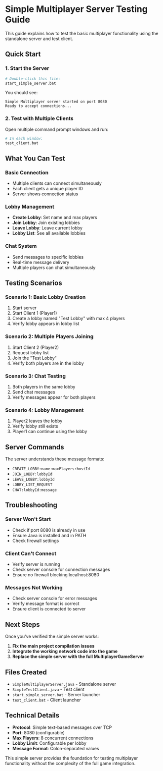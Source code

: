 # Simple Multiplayer Server Testing Guide

This guide explains how to test the basic multiplayer functionality using the standalone server and test client.

## Quick Start

### 1. Start the Server
```bash
# Double-click this file:
start_simple_server.bat
```

You should see:
```
Simple Multiplayer server started on port 8080
Ready to accept connections...
```

### 2. Test with Multiple Clients
Open multiple command prompt windows and run:
```bash
# In each window:
test_client.bat
```

## What You Can Test

### Basic Connection
- Multiple clients can connect simultaneously
- Each client gets a unique player ID
- Server shows connection status

### Lobby Management
- **Create Lobby**: Set name and max players
- **Join Lobby**: Join existing lobbies
- **Leave Lobby**: Leave current lobby
- **Lobby List**: See all available lobbies

### Chat System
- Send messages to specific lobbies
- Real-time message delivery
- Multiple players can chat simultaneously

## Testing Scenarios

### Scenario 1: Basic Lobby Creation
1. Start server
2. Start Client 1 (Player1)
3. Create a lobby named "Test Lobby" with max 4 players
4. Verify lobby appears in lobby list

### Scenario 2: Multiple Players Joining
1. Start Client 2 (Player2)
2. Request lobby list
3. Join the "Test Lobby"
4. Verify both players are in the lobby

### Scenario 3: Chat Testing
1. Both players in the same lobby
2. Send chat messages
3. Verify messages appear for both players

### Scenario 4: Lobby Management
1. Player2 leaves the lobby
2. Verify lobby still exists
3. Player1 can continue using the lobby

## Server Commands

The server understands these message formats:

- `CREATE_LOBBY:name:maxPlayers:hostId`
- `JOIN_LOBBY:lobbyId`
- `LEAVE_LOBBY:lobbyId`
- `LOBBY_LIST_REQUEST`
- `CHAT:lobbyId:message`

## Troubleshooting

### Server Won't Start
- Check if port 8080 is already in use
- Ensure Java is installed and in PATH
- Check firewall settings

### Client Can't Connect
- Verify server is running
- Check server console for connection messages
- Ensure no firewall blocking localhost:8080

### Messages Not Working
- Check server console for error messages
- Verify message format is correct
- Ensure client is connected to server

## Next Steps

Once you've verified the simple server works:

1. **Fix the main project compilation issues**
2. **Integrate the working network code into the game**
3. **Replace the simple server with the full MultiplayerGameServer**

## Files Created

- `SimpleMultiplayerServer.java` - Standalone server
- `SimpleTestClient.java` - Test client
- `start_simple_server.bat` - Server launcher
- `test_client.bat` - Client launcher

## Technical Details

- **Protocol**: Simple text-based messages over TCP
- **Port**: 8080 (configurable)
- **Max Players**: 8 concurrent connections
- **Lobby Limit**: Configurable per lobby
- **Message Format**: Colon-separated values

This simple server provides the foundation for testing multiplayer functionality without the complexity of the full game integration.
